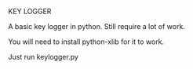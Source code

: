 KEY LOGGER

A basic key logger in python. Still require a lot of work.

You will need to install python-xlib for it to work.

Just run keylogger.py
